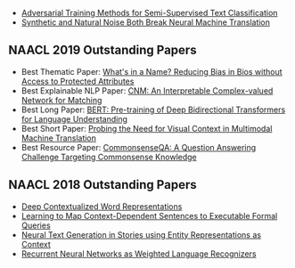 * [Adversarial Training Methods for Semi-Supervised Text Classification](https://arxiv.org/abs/1605.07725)
* [Synthetic and Natural Noise Both Break Neural Machine Translation](https://arxiv.org/abs/1711.02173)

## NAACL 2019 Outstanding Papers

* Best Thematic Paper: [What's in a Name? Reducing Bias in Bios without Access to Protected Attributes](https://arxiv.org/abs/1904.05233)
* Best Explainable NLP Paper: [CNM: An Interpretable Complex-valued Network for Matching](https://arxiv.org/abs/1904.05298)
* Best Long Paper: [BERT: Pre-training of Deep Bidirectional Transformers for Language Understanding](https://arxiv.org/abs/1810.04805)
* Best Short Paper: [Probing the Need for Visual Context in Multimodal Machine Translation](https://arxiv.org/abs/1903.08678)
* Best Resource Paper: [CommonsenseQA: A Question Answering Challenge Targeting Commonsense Knowledge](https://arxiv.org/abs/1811.00937)

## NAACL 2018 Outstanding Papers

* [Deep Contextualized Word Representations](https://arxiv.org/abs/1802.05365)
* [Learning to Map Context-Dependent Sentences to Executable Formal Queries](https://arxiv.org/abs/1804.06868)
* [Neural Text Generation in Stories using Entity Representations as Context](https://aclweb.org/anthology/papers/N/N18/N18-1204/)
* [Recurrent Neural Networks as Weighted Language Recognizers](https://arxiv.org/abs/1711.05408)
